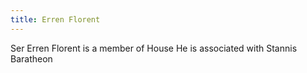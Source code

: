 ```yaml
---
title: Erren Florent
---
```


Ser Erren Florent is a member of House He is associated with Stannis Baratheon



